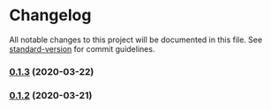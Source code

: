 # Changelog

All notable changes to this project will be documented in this file. See [standard-version](https://github.com/conventional-changelog/standard-version) for commit guidelines.

### [0.1.3](https://github.com/teamnovu/nuxt-breaky/compare/v0.1.2...v0.1.3) (2020-03-22)

### [0.1.2](https://github.com/teamnovu/nuxt-breaky/compare/v0.1.1...v0.1.2) (2020-03-21)
